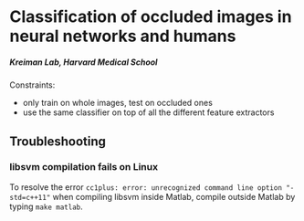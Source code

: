 # Classification of occluded images in neural networks and humans
##### Kreiman Lab, Harvard Medical School

Constraints:
* only train on whole images, test on occluded ones
* use the same classifier on top of all the different feature extractors


## Troubleshooting
### libsvm compilation fails on Linux
To resolve the error 
`cc1plus: error: unrecognized command line option "-std=c++11"`
when compiling libsvm inside Matlab, 
compile outside Matlab by typing `make matlab`.